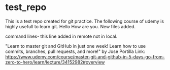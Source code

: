 # test_repo
This is a test repo created for git practice. The following course of udemy is highly usefull to learn git.
Hello How are you.
New files added.

command lines- this line added in remote not in local.

"Learn to master git and GitHub in just one week! Learn how to use commits, branches, pull requests, and more!"
by Jose Portilla
Link: https://www.udemy.com/course/master-git-and-github-in-5-days-go-from-zero-to-hero/learn/lecture/34152982#overview
